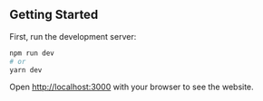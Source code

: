 ## Getting Started

First, run the development server:

```bash
npm run dev
# or
yarn dev
```

Open [http://localhost:3000](http://localhost:3000) with your browser to see the website.
